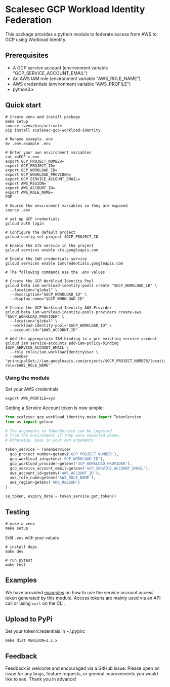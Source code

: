 # Scalesec GCP Workload Identity Federation

This package provides a python module to federate access from AWS to GCP using Workload Identity.

## Prerequisites 
* A GCP service account (environment variable "GCP_SERVICE_ACCOUNT_EMAIL")
* An AWS IAM role (environment variable "AWS_ROLE_NAME")
* AWS credentials (environment variable "AWS_PROFILE")
* python3.x

## Quick start

```shell
# Create venv and install package
make setup
source .venv/bin/activate
pip install scalesec-gcp-workload-identity
```

```shell
# Rename example .env
mv .env.example .env

# Enter your own environment variables
cat <<EOF >.env
export GCP_PROJECT_NUMBER=
export GCP_PROJECT_ID=
export GCP_WORKLOAD_ID=
export GCP_WORKLOAD_PROVIDER=
export GCP_SERVICE_ACCOUNT_EMAIL=
export AWS_REGION=
export AWS_ACCOUNT_ID=
export AWS_ROLE_NAME=
EOF

# Source the environment variables so they are exposed
source .env
```

```shell
# set up GCP credentials
gcloud auth login

# Configure the default project
gcloud config set project $GCP_PROJECT_ID

# Enable the STS service in the project
gcloud services enable sts.googleapis.com

# Enable the IAM credentials service
gcloud services enable iamcredentials.googleapis.com

# The following commands use the .env values

# Create the GCP Workload Identity Pool
gcloud beta iam workload-identity-pools create "$GCP_WORKLOAD_ID" \
  --location="global" \
  --description="$GCP_WORKLOAD_ID" \
  --display-name="$GCP_WORKLOAD_ID"

# Create the GCP Workload Identity AWS Provider
gcloud beta iam workload-identity-pools providers create-aws "$GCP_WORKLOAD_PROVIDER" \
  --location="global" \
  --workload-identity-pool="$GCP_WORKLOAD_ID" \
  --account-id="$AWS_ACCOUNT_ID" 

# Add the appropriate IAM binding to a pre-existing service account
gcloud iam service-accounts add-iam-policy-binding $GCP_SERVICE_ACCOUNT_EMAIL \
  --role roles/iam.workloadIdentityUser \
  --member "principalSet://iam.googleapis.com/projects/$GCP_PROJECT_NUMBER/locations/global/workloadIdentityPools/$GCP_WORKLOAD_ID/attribute.aws_role/arn:aws:sts::${AWS_ACCOUNT_ID}:assumed-role/$AWS_ROLE_NAME"
```

### Using the module

Set your AWS credentials

```shell
export AWS_PROFILE=xyz
```

Getting a Service Account token is now simple:

```python
from scalesec_gcp_workload_identity.main import TokenService
from os import getenv

# The arguments to TokenService can be ingested 
# from the environment if they were exported above.
# Otherwise, pass in your own arguments

token_service = TokenService(
  gcp_project_number=getenv('GCP_PROJECT_NUMBER'),
  gcp_workload_id=getenv('GCP_WORKLOAD_ID'),
  gcp_workload_provider=getenv('GCP_WORKLOAD_PROVIDER'),
  gcp_service_account_email=getenv('GCP_SERVICE_ACCOUNT_EMAIL'),
  aws_account_id=getenv('AWS_ACCOUNT_ID'),
  aws_role_name=getenv('AWS_ROLE_NAME'),
  aws_region=getenv('AWS_REGION')
)

sa_token, expiry_date = token_service.get_token()
```

## Testing

```shell
# make a venv
make setup
```

Edit `.env` with your values

```shell
# install deps
make dev

# run pytest
make test
```

## Examples

We have provided [examples](./examples) on how to use the service account access token generated by this module. Access tokens are mainly used via an API call or using `curl` on the CLI.

## Upload to PyPi

Set your token/credentials in ~/.pypirc

`make dist VERSION=1.x.x`

## Feedback

Feedback is welcome and encouraged via a GitHub issue. Please open an issue for any bugs, feature requests, or general improvements you would like to see. Thank you in advance!